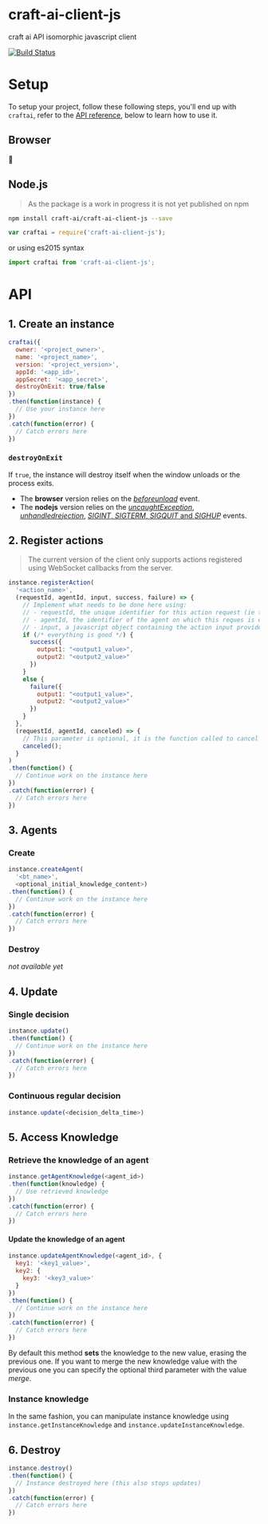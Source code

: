 # craft-ai-client-js
craft ai API isomorphic javascript client

[![Build Status](https://travis-ci.org/craft-ai/craft-ai-client-js.svg?branch=master)](https://travis-ci.org/craft-ai/craft-ai-client-js)

# Setup #

To setup your project, follow these following steps, you'll end up with
`craftai`, refer to the [API reference](#API), below to learn how to use it.

## Browser ##

:construction:

## Node.js ##

> As the package is a work in progress it is not yet published on npm

```sh
npm install craft-ai/craft-ai-client-js --save
```

```js
var craftai = require('craft-ai-client-js');
```

or using es2015 syntax

```js
import craftai from 'craft-ai-client-js';
```

# API #

## 1. Create an instance ##

````js
craftai({
  owner: '<project_owner>',
  name: '<project_name>',
  version: '<project_version>',
  appId: '<app_id>',
  appSecret: '<app_secret>',
  destroyOnExit: true/false
})
.then(function(instance) {
  // Use your instance here
})
.catch(function(error) {
  // Catch errors here
})
````

### `destroyOnExit` ###

If `true`, the instance will destroy itself when the window unloads or the
process exits.

- The **browser** version relies on the
[_beforeunload_](https://developer.mozilla.org/en-US/docs/Web/Events/beforeunload)
event.
- The **nodejs** version relies on the
[_uncaughtException_](https://nodejs.org/api/process.html#process_event_uncaughtexception),
[_unhandledrejection_](https://nodejs.org/api/process.html#process_event_unhandledrejection),
[_SIGINT_, _SIGTERM_, _SIGQUIT_ and _SIGHUP_](https://nodejs.org/api/process.html#process_signal_events) events.

## 2. Register actions ##

> The current version of the client only supports actions registered using
WebSocket callbacks from the server.

````js
instance.registerAction(
  '<action_name>',
  (requestId, agentId, input, success, failure) => {
    // Implement what needs to be done here using:
    // - requestId, the unique identifier for this action request (ie this call),
    // - agentId, the identifier of the agent on which this reques is executed,
    // - input, a javascript object containing the action input provided in the Behavior Tree
    if (/* everything is good */) {
      success({
        output1: "<output1_value>",
        output2: "<output2_value>"
      })
    }
    else {
      failure({
        output1: "<output1_value>",
        output2: "<output2_value>"
      })
    }
  },
  (requestId, agentId, canceled) => {
    // This parameter is optional, it is the function called to cancel the action
    canceled();
  }
)
.then(function() {
  // Continue work on the instance here
})
.catch(function(error) {
  // Catch errors here
})
````

## 3. Agents ##

### Create ###

````js
instance.createAgent(
  '<bt_name>',
  <optional_initial_knowledge_content>)
.then(function() {
  // Continue work on the instance here
})
.catch(function(error) {
  // Catch errors here
})
````

### Destroy ###

_not available yet_

## 4. Update ##

### Single decision ###

````js
instance.update()
.then(function() {
  // Continue work on the instance here
})
.catch(function(error) {
  // Catch errors here
})
````

### Continuous regular decision ###

````js
instance.update(<decision_delta_time>)
````

## 5. Access Knowledge ##

### Retrieve the knowledge of an agent ###

````js
instance.getAgentKnowledge(<agent_id>)
.then(function(knowledge) {
  // Use retrieved knowledge
})
.catch(function(error) {
  // Catch errors here
})
````

#### Update the knowledge of an agent ####

````js
instance.updateAgentKnowledge(<agent_id>, {
  key1: '<key1_value>',
  key2: {
    key3: '<key3_value>'
  }
})
.then(function() {
  // Continue work on the instance here
})
.catch(function(error) {
  // Catch errors here
})
````

By default this method **sets** the knowledge to the new value, erasing the previous
one. If you want to merge the new knowledge value with the previous one you can
specify the optional third parameter with the value _merge_.

### Instance knowledge ###

In the same fashion, you can manipulate instance knowledge using
`instance.getInstanceKnowledge` and `instance.updateInstanceKnowledge`.

## 6. Destroy ##

````js
instance.destroy()
.then(function() {
  // Instance destroyed here (this also stops updates)
})
.catch(function(error) {
  // Catch errors here
})
````
